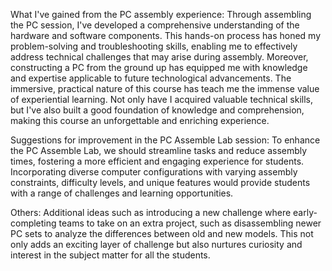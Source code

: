 What I've gained from the PC assembly experience:
Through assembling the PC session, I've developed a comprehensive understanding of the hardware and software components. This hands-on process has honed my problem-solving and troubleshooting skills, enabling me to effectively address technical challenges that may arise during assembly. Moreover, constructing a PC from the ground up has equipped me with knowledge and expertise applicable to future technological advancements. The immersive, practical nature of this course has teach me the immense value of experiential learning. Not only have I acquired valuable technical skills, but I've also built a good foundation of knowledge and comprehension, making this course an unforgettable and enriching experience.

Suggestions for improvement in the PC Assemble Lab session:
To enhance the PC Assemble Lab, we should streamline tasks and reduce assembly times, fostering a more efficient and engaging experience for students. Incorporating diverse computer configurations with varying assembly constraints, difficulty levels, and unique features would provide students with a range of challenges and learning opportunities.

Others: 
Additional ideas such as introducing a new challenge where early-completing teams to take on an extra project, such as disassembling newer PC sets to analyze the differences between old and new models. This not only adds an exciting layer of challenge but also nurtures curiosity and interest in the subject matter for all the students.
